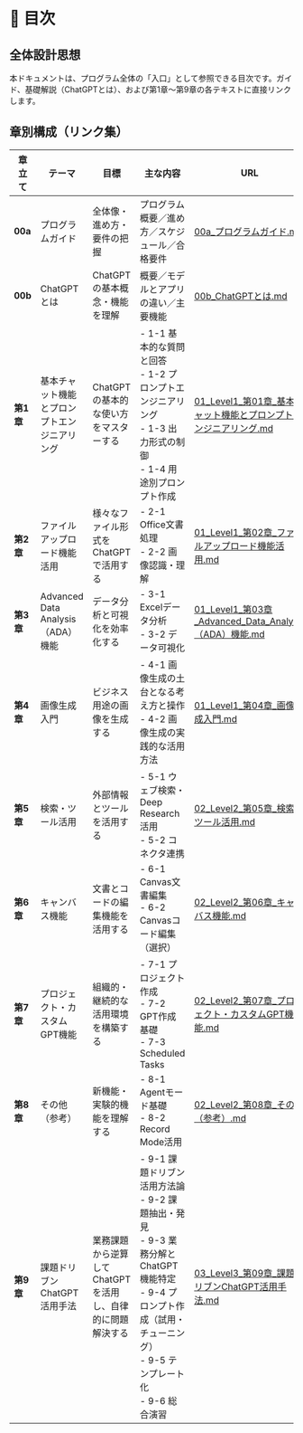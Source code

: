 # 📑 目次

## 全体設計思想
本ドキュメントは、プログラム全体の「入口」として参照できる目次です。ガイド、基礎解説（ChatGPTとは）、および第1章〜第9章の各テキストに直接リンクします。

## 章別構成（リンク集）

| 章立て | テーマ | 目標 | 主な内容 | URL |
|---|---|---|---|---|
| **00a** | プログラムガイド | 全体像・進め方・要件の把握 | プログラム概要／進め方／スケジュール／合格要件 | [00a_プログラムガイド.md](00a_プログラムガイド.md) |
| **00b** | ChatGPTとは | ChatGPTの基本概念・機能を理解 | 概要／モデルとアプリの違い／主要機能 | [00b_ChatGPTとは.md](00b_ChatGPTとは.md) |
| **第1章** | 基本チャット機能とプロンプトエンジニアリング | ChatGPTの基本的な使い方をマスターする | - 1-1 基本的な質問と回答<br>- 1-2 プロンプトエンジニアリング<br>- 1-3 出力形式の制御<br>- 1-4 用途別プロンプト作成 | [01_Level1_第01章_基本チャット機能とプロンプトエンジニアリング.md](01_Level1_第01章_基本チャット機能とプロンプトエンジニアリング.md) |
| **第2章** | ファイルアップロード機能活用 | 様々なファイル形式をChatGPTで活用する | - 2-1 Office文書処理<br>- 2-2 画像認識・理解 | [01_Level1_第02章_ファイルアップロード機能活用.md](01_Level1_第02章_ファイルアップロード機能活用.md) |
| **第3章** | Advanced Data Analysis（ADA）機能 | データ分析と可視化を効率化する | - 3-1 Excelデータ分析<br>- 3-2 データ可視化 | [01_Level1_第03章_Advanced_Data_Analysis（ADA）機能.md](01_Level1_第03章_Advanced_Data_Analysis（ADA）機能.md) |
| **第4章** | 画像生成入門 | ビジネス用途の画像を生成する | - 4-1 画像生成の土台となる考え方と操作<br>- 4-2 画像生成の実践的な活用方法 | [01_Level1_第04章_画像生成入門.md](01_Level1_第04章_画像生成入門.md) |
| **第5章** | 検索・ツール活用 | 外部情報とツールを活用する | - 5-1 ウェブ検索・Deep Research活用<br>- 5-2 コネクタ連携 | [02_Level2_第05章_検索・ツール活用.md](02_Level2_第05章_検索・ツール活用.md) |
| **第6章** | キャンバス機能 | 文書とコードの編集機能を活用する | - 6-1 Canvas文書編集<br>- 6-2 Canvasコード編集（選択） | [02_Level2_第06章_キャンバス機能.md](02_Level2_第06章_キャンバス機能.md) |
| **第7章** | プロジェクト・カスタムGPT機能 | 組織的・継続的な活用環境を構築する | - 7-1 プロジェクト作成<br>- 7-2 GPT作成基礎<br>- 7-3 Scheduled Tasks | [02_Level2_第07章_プロジェクト・カスタムGPT機能.md](02_Level2_第07章_プロジェクト・カスタムGPT機能.md) |
| **第8章** | その他（参考） | 新機能・実験的機能を理解する | - 8-1 Agentモード基礎<br>- 8-2 Record Mode活用 | [02_Level2_第08章_その他（参考）.md](02_Level2_第08章_その他（参考）.md) |
| **第9章** | 課題ドリブンChatGPT活用手法 | 業務課題から逆算してChatGPTを活用し、自律的に問題解決する | - 9-1 課題ドリブン活用方法論<br>- 9-2 課題抽出・発見<br>- 9-3 業務分解とChatGPT機能特定<br>- 9-4 プロンプト作成（試用・チューニング）<br>- 9-5 テンプレート化<br>- 9-6 総合演習 | [03_Level3_第09章_課題ドリブンChatGPT活用手法.md](03_Level3_第09章_課題ドリブンChatGPT活用手法.md) |
